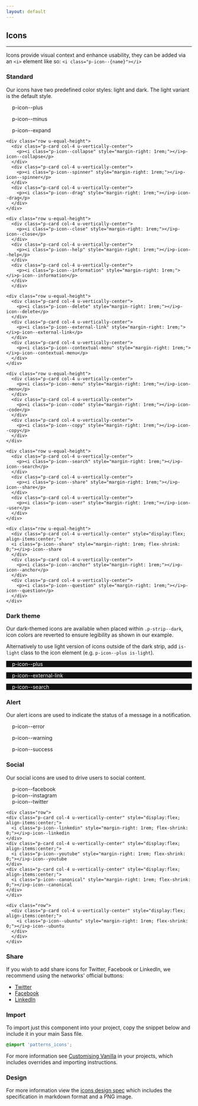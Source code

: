 ```yaml
---
layout: default
---
```


## Icons

<hr>

Icons provide visual context and enhance usability, they can be added via an `<i>` element like so: `<i class="p-icon--{name}"></i>`

### Standard

Our icons have two predefined color styles: light and dark. The light variant is the default style.

<section>
  <div class="p-strip is-shallow u-no-padding--top">
    <div class="row u-equal-height">
      <div class="p-card col-4 u-vertically-center">
        <p><i class="p-icon--plus" style="margin-right: 1rem;"></i>p-icon--plus</p>
      </div>
      <div class="p-card col-4 u-vertically-center">
        <p><i class="p-icon--minus" style="margin-right: 1rem;"></i>p-icon--minus</p>
      </div>
      <div class="p-card col-4 u-vertically-center">
        <p><i class="p-icon--expand" style="margin-right: 1rem;"></i>p-icon--expand</p>
      </div>
    </div>

    <div class="row u-equal-height">
      <div class="p-card col-4 u-vertically-center">
        <p><i class="p-icon--collapse" style="margin-right: 1rem;"></i>p-icon--collapse</p>
      </div>
      <div class="p-card col-4 u-vertically-center">
        <p><i class="p-icon--spinner" style="margin-right: 1rem;"></i>p-icon--spinner</p>
      </div>
      <div class="p-card col-4 u-vertically-center">
        <p><i class="p-icon--drag" style="margin-right: 1rem;"></i>p-icon--drag</p>
      </div>
    </div>

    <div class="row u-equal-height">
      <div class="p-card col-4 u-vertically-center">
        <p><i class="p-icon--close" style="margin-right: 1rem;"></i>p-icon--close</p>
      </div>
      <div class="p-card col-4 u-vertically-center">
        <p><i class="p-icon--help" style="margin-right: 1rem;"></i>p-icon--help</p>
      </div>
      <div class="p-card col-4 u-vertically-center">
        <p><i class="p-icon--information" style="margin-right: 1rem;"></i>p-icon--information</p>
      </div>
      </div>

    <div class="row u-equal-height">
      <div class="p-card col-4 u-vertically-center">
        <p><i class="p-icon--delete" style="margin-right: 1rem;"></i>p-icon--delete</p>
      </div>
      <div class="p-card col-4 u-vertically-center">
        <p><i class="p-icon--external-link" style="margin-right: 1rem;"></i>p-icon--external-link</p>
      </div>
      <div class="p-card col-4 u-vertically-center">
        <p><i class="p-icon--contextual-menu" style="margin-right: 1rem;"></i>p-icon--contextual-menu</p>
      </div>
    </div>

    <div class="row u-equal-height">
      <div class="p-card col-4 u-vertically-center">
        <p><i class="p-icon--menu" style="margin-right: 1rem;"></i>p-icon--menu</p>
      </div>
      <div class="p-card col-4 u-vertically-center">
        <p><i class="p-icon--code" style="margin-right: 1rem;"></i>p-icon--code</p>
      </div>
      <div class="p-card col-4 u-vertically-center">
        <p><i class="p-icon--copy" style="margin-right: 1rem;"></i>p-icon--copy</p>
      </div>
    </div>

    <div class="row u-equal-height">
      <div class="p-card col-4 u-vertically-center">
        <p><i class="p-icon--search" style="margin-right: 1rem;"></i>p-icon--search</p>
      </div>
      <div class="p-card col-4 u-vertically-center">
        <p><i class="p-icon--share" style="margin-right: 1rem;"></i>p-icon--share</p>
      </div>
      <div class="p-card col-4 u-vertically-center">
        <p><i class="p-icon--user" style="margin-right: 1rem;"></i>p-icon--user</p>
      </div>
    </div>

    <div class="row u-equal-height">
      <div class="p-card col-4 u-vertically-center" style="display:flex; align-items:center;">
      <i class="p-icon--share" style="margin-right: 1rem; flex-shrink: 0;"></i>p-icon--share
      </div>
      <div class="p-card col-4 u-vertically-center">
        <p><i class="p-icon--anchor" style="margin-right: 1rem;"></i>p-icon--anchor</p>
      </div>
      <div class="p-card col-4 u-vertically-center">
        <p><i class="p-icon--question" style="margin-right: 1rem;"></i>p-icon--question</p>
      </div>
    </div>

  </div>
</section>

### Dark theme

Our dark-themed icons are available when placed within `.p-strip--dark`, icon colors are reverted to ensure legibility as shown in our example.

Alternatively to use light version of icons outside of the dark strip, add `is-light` class to the icon element (e.g. `p-icon--plus is-light`).

<section>
<div class="p-strip--dark is-shallow u-no-padding--top" style="background-color: transparent;">
    <div class="row u-equal-height">
      <div class="p-card col-4 u-vertically-center" style="background-color:#111;">
        <p style="color: #fff;"><i class="p-icon--plus" style="margin-right: 1rem;"></i>p-icon--plus</p>
      </div>
      <div class="p-card col-4 u-vertically-center" style="background-color:#111;">
        <p style="color: #fff;"><i class="p-icon--external-link" style="margin-right: 1rem;"></i>p-icon--external-link</p>
      </div>
      <div class="p-card col-4 u-vertically-center" style="background-color:#111;">
        <p style="color: #fff;"><i class="p-icon--search" style="margin-right: 1rem;"></i>p-icon--search</p>
      </div>
    </div>
</div>
</section>

### Alert

Our alert icons are used to indicate the status of a message in a notification.

<section>
  <div class="p-strip is-shallow u-no-padding--top">
    <div class="row u-equal-height">
      <div class="p-card col-4 u-vertically-center">
        <p><i class="p-icon--error" style="margin-right: 1rem;"></i>p-icon--error</p>
      </div>
      <div class="p-card col-4 u-vertically-center">
        <p><i class="p-icon--warning" style="margin-right: 1rem;"></i>p-icon--warning</p>
      </div>
      <div class="p-card col-4 u-vertically-center">
        <p><i class="p-icon--success" style="margin-right: 1rem;"></i>p-icon--success</p>
      </div>
    </div>
  </div>
</section>

### Social

Our social icons are used to drive users to social content.

<section>
  <div class="p-strip is-shallow u-no-padding--top">
    <div class="row">
      <div class="p-card col-4 u-vertically-center" style="display:flex; align-items:center;">
        <i class="p-icon--facebook" style="margin-right: 1rem; flex-shrink: 0;"></i>p-icon--facebook
      </div>
      <div class="p-card col-4 u-vertically-center" style="display:flex; align-items:center;">
        <i class="p-icon--instagram" style="margin-right: 1rem; flex-shrink: 0;"></i>p-icon--instagram
      </div>
      <div class="p-card col-4 u-vertically-center" style="display:flex; align-items:center;">
        <i class="p-icon--twitter" style="margin-right: 1rem; flex-shrink: 0;"></i>p-icon--twitter
    </div>

    <div class="row">
    <div class="p-card col-4 u-vertically-center" style="display:flex; align-items:center;">
      <i class="p-icon--linkedin" style="margin-right: 1rem; flex-shrink: 0;"></i>p-icon--linkedin
    </div>
    <div class="p-card col-4 u-vertically-center" style="display:flex; align-items:center;">
      <i class="p-icon--youtube" style="margin-right: 1rem; flex-shrink: 0;"></i>p-icon--youtube
    </div>
    <div class="p-card col-4 u-vertically-center" style="display:flex; align-items:center;">
      <i class="p-icon--canonical" style="margin-right: 1rem; flex-shrink: 0;"></i>p-icon--canonical
    </div>
    </div>

    <div class="row">
      <div class="p-card col-4 u-vertically-center" style="display:flex; align-items:center;">
        <i class="p-icon--ubuntu" style="margin-right: 1rem; flex-shrink: 0;"></i>p-icon--ubuntu
      </div>
      </div>
    </div>

  </div>
</section>

### Share

If you wish to add share icons for Twitter, Facebook or LinkedIn, we recommend using the networks' official buttons:

<div class="p-strip is-shallow u-no-padding--top">
  <div class="row">
    <ul class="p-inline-list--middot">
      <li class="p-inline-list__item">
        <a href="https://dev.twitter.com/web/tweet-button/">Twitter</a>
      </li>
      <li class="p-inline-list__item">
        <a href="https://developers.facebook.com/docs/plugins/share-button/">Facebook</a>
      </li>
      <li class="p-inline-list__item">
        <a href="https://developer.linkedin.com/plugins/share">LinkedIn</a>
      </li>
    </ul>
  </div>
</div>

### Import

To import just this component into your project, copy the snippet below and include it in your main Sass file.

```scss
@import 'patterns_icons';
```

For more information see [Customising Vanilla](/customising-vanilla/) in your projects, which includes overrides and importing instructions.

### Design

For more information view the [icons design spec](https://github.com/ubuntudesign/vanilla-design/tree/master/Icons) which includes the specification in markdown format and a PNG image.
